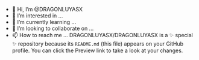 - 👋 Hi, I’m @DRAGONLUYASX
- 👀 I’m interested in ...
- 🌱 I’m currently learning ...
- 💞️ I’m looking to collaborate on ...
- 📫 How to reach me ...
DRAGONLUYASX/DRAGONLUYASX is a ✨ special ✨ repository because its `README.md` (this file) appears on your GitHub profile.
You can click the Preview link to take a look at your changes.
